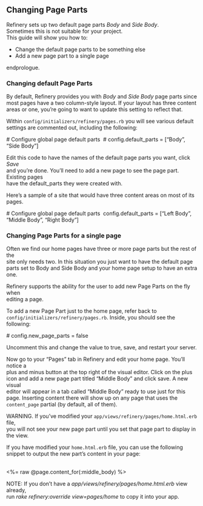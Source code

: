 Changing Page Parts
-------------------

Refinery sets up two default page parts *Body* and *Side Body*.\
Sometimes this is not suitable for your project.\
This guide will show you how to:

-   Change the default page parts to be something else
-   Add a new page part to a single page

endprologue.

### Changing default Page Parts

By default, Refinery provides you with *Body* and *Side Body* page parts
since\
most pages have a two column-style layout. If your layout has three
content\
areas or one, you’re going to want to update this setting to reflect
that.

Within `config/initializers/refinery/pages.rb` you will see various
default\
settings are commented out, including the following:

<ruby>\
 \# Configure global page default parts\
 \# config.default\_parts = \[“Body”, “Side Body”\]\
</ruby>

Edit this code to have the names of the default page parts you want,
click *Save*\
and you’re done. You’ll need to add a new page to see the page part.
Existing pages\
have the default\_parts they were created with.

Here’s a sample of a site that would have three content areas on most of
its\
pages.

<ruby>\
 \# Configure global page default parts\
 config.default\_parts = \[“Left Body”, “Middle Body”, “Right Body”\]\
</ruby>

### Changing Page Parts for a single page

Often we find our home pages have three or more page parts but the rest
of the\
site only needs two. In this situation you just want to have the default
page\
parts set to Body and Side Body and your home page setup to have an
extra one.

Refinery supports the ability for the user to add new Page Parts on the
fly when\
editing a page.

To add a new Page Part just to the home page, refer back to\
`config/initializers/refinery/pages.rb`. Inside, you should see the
following:

<ruby>\
 \# config.new\_page\_parts = false\
</ruby>

Uncomment this and change the value to true, save, and restart your
server.

Now go to your “Pages” tab in Refinery and edit your home page. You’ll
notice a\
plus and minus button at the top right of the visual editor. Click on
the plus\
icon and add a new page part titled “Middle Body” and click save. A new
visual\
editor will appear in a tab called “Middle Body” ready to use just for
this\
page. Inserting content there will show up on any page that uses the\
`content_page` partial (by default, all of them).

WARNING. If you’ve modified your
`app/views/refinery/pages/home.html.erb` file,\
you will not see your new page part until you set that page part to
display in\
the view.

If you have modified your `home.html.erb` file, you can use the
following\
snippet to output the new part’s content in your page:

<erb>\
 <%= raw @page.content_for(:middle_body) %>\
</erb>

NOTE: If you don’t have a *app/views/refinery/pages/home.html.erb* view
already,\
run *rake refinery:override view=pages/home* to copy it into your app.
